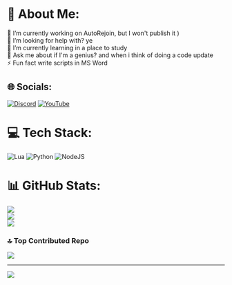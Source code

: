 # 💫 About Me:
🔭 I’m currently working on AutoRejoin, but I won't publish it )<br>🤝 I’m looking for help with? ye<br>🌱 I’m currently learning in a place to study<br>💬 Ask me about if I'm a genius? and when i think of doing a code update<br>⚡ Fun fact write scripts in MS Word


## 🌐 Socials:
[![Discord](https://img.shields.io/badge/Discord-%237289DA.svg?logo=discord&logoColor=white)](https://discord.gg/HZZ4ecTMgv) [![YouTube](https://img.shields.io/badge/YouTube-%23FF0000.svg?logo=YouTube&logoColor=white)](https://youtube.com/channel/UCpRyeWfWOP0NL802XvADRyA) 

# 💻 Tech Stack:
![Lua](https://img.shields.io/badge/lua-%232C2D72.svg?style=for-the-badge&logo=lua&logoColor=white) ![Python](https://img.shields.io/badge/python-3670A0?style=for-the-badge&logo=python&logoColor=ffdd54) ![NodeJS](https://img.shields.io/badge/node.js-6DA55F?style=for-the-badge&logo=node.js&logoColor=white)
# 📊 GitHub Stats:
![](https://github-readme-stats.vercel.app/api?username=DEVIX7&theme=dark&hide_border=true&include_all_commits=true&count_private=false)<br/>
![](https://github-readme-streak-stats.herokuapp.com/?user=DEVIX7&theme=dark&hide_border=true)<br/>
![](https://github-readme-stats.vercel.app/api/top-langs/?username=DEVIX7&theme=dark&hide_border=true&include_all_commits=true&count_private=false&layout=compact)

### 🔝 Top Contributed Repo
![](https://github-contributor-stats.vercel.app/api?username=DEVIX7&limit=5&theme=dark&combine_all_yearly_contributions=true)

---
[![](https://visitcount.itsvg.in/api?id=DEVIX7&icon=6&color=0)](https://visitcount.itsvg.in)

<!-- Proudly created with GPRM ( https://gprm.itsvg.in ) -->
